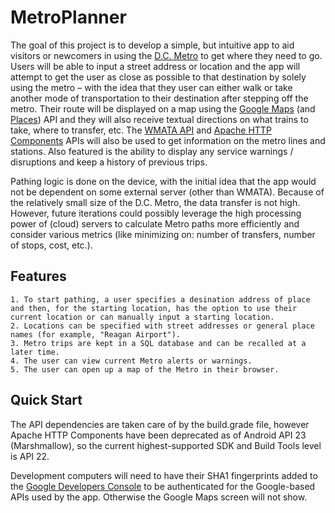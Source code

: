 # MetroPlanner
The goal of this project is to develop a simple, but intuitive app to aid visitors or newcomers in using the [D.C. Metro](http://40.media.tumblr.com/5c9a0d467134e347a626ba825720ad04/tumblr_mjlzb6iatE1r54c4oo1_1280.jpg) to get where they need to go. Users will be able to input a street address or location and the app will attempt to get the user as close as possible to that destination by solely using the metro – with the idea that they user can either walk or take another mode of transportation to their destination after stepping off the metro. Their route will be displayed on a map using the [Google Maps](https://developers.google.com/maps/?hl=en) (and [Places](https://developers.google.com/places/)) API and they will also receive textual directions on what trains to take, where to transfer, etc. The [WMATA API](https://developer.wmata.com/) and [Apache HTTP Components](https://hc.apache.org/httpcomponents-client-4.3.x/android-port.html) APIs will also be used to get information on the metro lines and stations. Also featured is the ability to display any service warnings / disruptions and keep a history of previous trips.

Pathing logic is done on the device, with the initial idea that the app would not be dependent on some external server (other than WMATA). Because of the relatively small size of the D.C. Metro, the data transfer is not high. However, future iterations could possibly leverage the high processing power of (cloud) servers to calculate Metro paths more efficiently and consider various metrics (like minimizing on: number of transfers, number of stops, cost, etc.).

## Features
	1. To start pathing, a user specifies a desination address of place and then, for the starting location, has the option to use their current location or can manually input a starting location. 
	2. Locations can be specified with street addresses or general place names (for example, "Reagan Airport").
	3. Metro trips are kept in a SQL database and can be recalled at a later time.
	4. The user can view current Metro alerts or warnings.
	5. The user can open up a map of the Metro in their browser.

## Quick Start
The API dependencies are taken care of by the build.grade file, however Apache HTTP Components have been deprecated as of Android API 23 (Marshmallow), so the current highest-supported SDK and Build Tools level is API 22.

Development computers will need to have their SHA1 fingerprints added to the [Google Developers Console](console.developers.google.com) to be authenticated for the Google-based APIs used by the app. Otherwise the Google Maps screen will not show.
